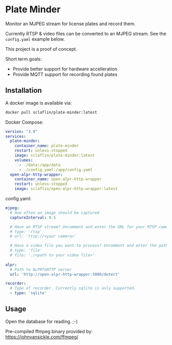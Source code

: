 # Plate Minder #

Monitor an MJPEG stream for license plates and record them.

Currently RTSP & video files can be converted to an MJPEG stream. See the `config.yaml` example below.

This project is a proof of concept.

Short term goals:

 * Provide better support for hardware accelleration
 * Provide MQTT support for recording found plates

## Installation ##

A docker image is available via:
```bash
docker pull sclaflin/plate-minder:latest
```

Docker Compose:

```yaml
version: "3.9"
services:
  plate-minder:
    container_name: plate-minder
    restart: unless-stopped
    image: sclaflin/plate-minder:latest
    volumes:
      - ./data:/app/data
      - ./config.yaml:/app/config.yaml
  open-alpr-http-wrapper:
    container_name: open-alpr-http-wrapper
    restart: unless-stopped
    image: sclaflin/open-alpr-http-wrapper:latest
```

config.yaml:

```yaml
mjpeg:
  # How often an image should be captured
  captureInterval: 0.5

  # Have an RTSP stream? Uncomment and enter the URL for your RTSP camera.
  # type: 'rtsp'
  # url: 'rtsp://<your camera>'

  # Have a video file you want to process? Uncomment and enter the path of your video
  # type: 'file'
  # file: './<path to your video file>'
  
alpr:
  # Path to ALPRToHTTP server
  url: 'http://open-alpr-http-wrapper:3000/detect'

recorder:
  # Type of recorder. Currently sqlite is only supported.
  - type: 'sqlite'
```

## Usage ##

Open the database for reading. ;-)

Pre-compiled ffmpeg binary provided by: https://johnvansickle.com/ffmpeg/
